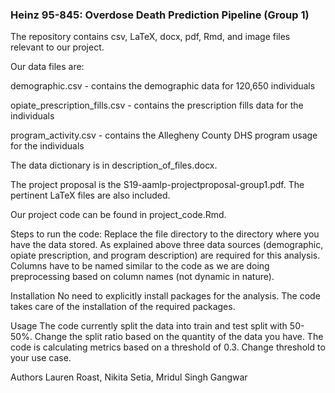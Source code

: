 ### Heinz 95-845: Overdose Death Prediction Pipeline (Group 1)

The repository contains csv, LaTeX, docx, pdf, Rmd, and image files relevant to our project. 

Our data files are:

demographic.csv - contains the demographic data for 120,650 individuals

opiate_prescription_fills.csv - contains the prescription fills data for the individuals

program_activity.csv - contains the Allegheny County DHS program usage for the individuals 

The data dictionary is in description_of_files.docx.

The project proposal is the S19-aamlp-projectproposal-group1.pdf. The pertinent LaTeX files are also included. 

Our project code can be found in project_code.Rmd.

Steps to run the code:
Replace the file directory to the directory where you have the data stored. As explained above three data sources (demographic, opiate prescription, and program description) are required for this analysis. Columns have to be named similar to the code as we are doing preprocessing based on column names (not dynamic in nature).

Installation
No need to explicitly install packages for the analysis. The code takes care of the installation of the required packages.

Usage
The code currently split the data into train and test split with 50-50%. Change the split ratio based on the quantity of the data you have. The code is calculating metrics based on a threshold of 0.3. Change threshold to your use case.

Authors 
Lauren Roast, Nikita Setia, Mridul Singh Gangwar

